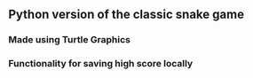 ## Python version of the classic snake game
### Made using Turtle Graphics
### Functionality for saving high score locally
